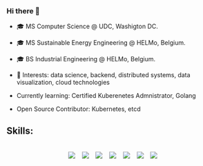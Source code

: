 ### Hi there 👋

- 🎓 MS Computer Science @ UDC, Washigton DC.
- 🎓 MS Sustainable Energy Engineering @ HELMo, Belgium.
- 🎓 BS Industrial Engineering @ HELMo, Belgium.

-  🔭 Interests: data science, backend, distributed systems, data visualization, cloud technologies
-  Currently learning: Certified Kuberenetes Admnistrator, Golang 

- Open Source Contributor: Kubernetes, etcd


<h2> Skills:</h2>
<p align="center">
  <br>
  <img align="center" src="https://img.shields.io/badge/Kubernetes-326CE5?style=for-the-badge&logo=kubernetes&logoColor=white" />&nbsp;&nbsp;&nbsp;
  <img align="center" src="https://img.shields.io/badge/Go-00ADD8?style=for-the-badge&logo=go&logoColor=white" />&nbsp;&nbsp;&nbsp;
<!--   <img align="center" src="https://img.shields.io/badge/AWS_EKS-232F3E?style=for-the-badge&logo=amazon-eks&logoColor=white" />&nbsp;&nbsp;&nbsp; -->
  <img align="center" src="https://img.shields.io/badge/python-3670A0?style=for-the-badge&logo=python&logoColor=ffdd54" />&nbsp;&nbsp;&nbsp;
  <img align="center" src="https://img.shields.io/badge/sql-%2300758F.svg?style=for-the-badge&logo=sql&logoColor=white" />&nbsp;&nbsp;&nbsp;
  <img align="center" src="https://img.shields.io/badge/pandas-%23150458.svg?style=for-the-badge&logo=pandas&logoColor=white" />&nbsp;&nbsp;&nbsp;
  <img align="center" src="https://img.shields.io/badge/numpy-%23013243.svg?style=for-the-badge&logo=numpy&logoColor=white" />&nbsp;&nbsp;&nbsp;
  <img align="center" src="https://img.shields.io/badge/react-%2320232a.svg?style=for-the-badge&logo=react&logoColor=%2361DAFB" />&nbsp;&nbsp;&nbsp;
  

  <br>
</p>
